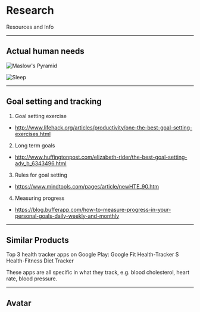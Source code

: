 # Research
Resources and Info

----
## Actual human needs

![Maslow's Pyramid](https://media.licdn.com/mpr/mpr/shrinknp_800_800/p/3/005/0ab/1d1/0bddb88.jpg)

![Sleep](https://sleepfoundation.org/sites/default/files/SleepTimeRecommendations012615%5B1%5D-page-001_0.jpg)

----
## Goal setting and tracking

1. Goal setting exercise
  * http://www.lifehack.org/articles/productivity/one-the-best-goal-setting-exercises.html
2. Long term goals
  * http://www.huffingtonpost.com/elizabeth-rider/the-best-goal-setting-adv_b_6343496.html
3. Rules for goal setting
  * https://www.mindtools.com/pages/article/newHTE_90.htm
4. Measuring progress
  * https://blog.bufferapp.com/how-to-measure-progress-in-your-personal-goals-daily-weekly-and-monthly

----
## Similar Products


Top 3 health tracker apps on Google Play:
Google Fit
Health-Tracker
S Health-Fitness Diet Tracker

These apps are all specific in what they track, e.g. blood cholesterol, heart
rate, blood pressure.


----
## Avatar

